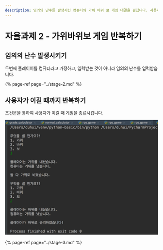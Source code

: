 ```yaml
---
description: 임의의 난수를 발생시킨 컴퓨터와 가위 바위 보 게임 대결을 펼칩니다. 사용자가 이길 때 까지 게임을 반복합니다.
---
```


# 자율과제 2 - 가위바위보 게임 반복하기

## 임의의 난수 발생시키기

두번째 플레이어를 컴퓨터라고 가정하고, 입력받는 것이 아니라 임의의 난수를 입력받습니다.

{% page-ref page="../stage-2.md" %}

## 사용자가 이길 때까지 반복하기

조건문을 통하여 사용자가 이길 때 게임을 종료시킵니다.

![&#xAC00;&#xC704; &#xBC14;&#xC704; &#xBCF4; &#xAC8C;&#xC784;](../../.gitbook/assets/image%20%28100%29.png)

{% page-ref page="../stage-3.md" %}

